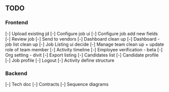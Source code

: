 ## TODO 
### Frontend
[-] Upload existing jd
[-] Configure job ui
[-] Configure job add new fields
[-] Review job
[-] Send to vendors
[-] Dashboard clean up
[-] Dashboard - job list clean up
[-] Job Listing ui decide
[-] Manage team clean up + update role of team member
[-] Activity timeline
[-] Employee verification - beta
[-] Org setting - divit
[-] Export listing
[-] Candidates list
[-] Candidate profile
[-] Job profile
[-] Logout
[-] Activity define structure

### Backend
[-] Tech doc
[-] Contracts 
[-] Sequence diagrams

